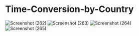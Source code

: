 # Time-Conversion-by-Country

![Screenshot (262)](https://github.com/itsamaan/Time-Conversion-by-Country/assets/99782520/2abc3ccf-e111-475f-9cbe-42f62e45b086)
![Screenshot (263)](https://github.com/itsamaan/Time-Conversion-by-Country/assets/99782520/a5c224ab-d665-4655-a1c8-337d7094a0f3)
![Screenshot (264)](https://github.com/itsamaan/Time-Conversion-by-Country/assets/99782520/f856e6f8-ef09-427d-9210-7db0f119d3de)
![Screenshot (265)](https://github.com/itsamaan/Time-Conversion-by-Country/assets/99782520/d776214b-ca84-4362-9846-859725480e3e)

